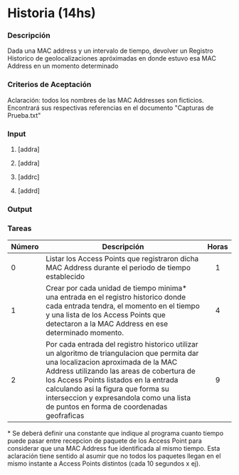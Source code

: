 # Historia (14hs)

### Descripción

Dada una MAC address y un intervalo de tiempo, devolver un Registro Historico de geolocalizaciones apróximadas en donde estuvo esa MAC Address en un momento determinado

### Criterios de Aceptación

Aclaración: todos los nombres de las MAC Addresses son ficticios. Encontrará sus respectivas referencias en el documento "Capturas de Prueba.txt"

### Input

1) [addra]

2) [addra]

3) [addrc]

4) [addrd]

### Output

### Tareas

| Número | Descripción | Horas |
| ------ | ------ | :------: |
| 0 | Listar los Access Points que registraron dicha MAC Address durante el periodo de tiempo establecido | 1 |
| 1 | Crear por cada unidad de tiempo minima* una entrada en el registro historico donde cada entrada tendra, el momento en el tiempo  y una lista de los Access Points que detectaron a la MAC Address en ese determinado momento. | 4 |
| 2 | Por cada entrada del registro historico utilizar un algoritmo de triangulacion que permita dar una localizacion aproximada de la MAC Address utilizando las areas de cobertura de los Access Points listados en la entrada calculando asi la figura que forma su interseccion y expresandola como una lista de puntos en forma de coordenadas geofraficas| 9 |


\* Se deberá definir una constante que indique al programa cuanto tiempo puede pasar entre recepcion de paquete de los Access Point para considerar que una MAC Address fue identificada al mismo tiempo. Esta aclaración tiene sentido al asumir que no todos los paquetes llegan en el mismo instante a Access Points distintos (cada 10 segundos x ej).
